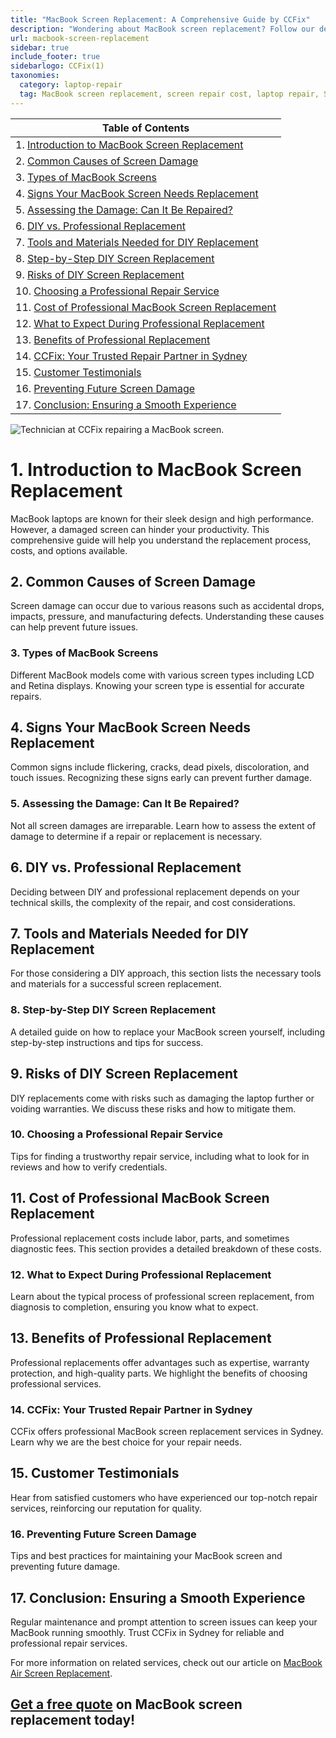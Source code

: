 ```yaml
---
title: "MacBook Screen Replacement: A Comprehensive Guide by CCFix"
description: "Wondering about MacBook screen replacement? Follow our detailed guide to understand the process, costs, and options available. Visit CCFix in Sydney for professional assistance or get a free quote online!"
url: macbook-screen-replacement
sidebar: true
include_footer: true
sidebarlogo: CCFix(1)
taxonomies:
  category: laptop-repair
  tag: MacBook screen replacement, screen repair cost, laptop repair, Sydney
---
```


| **Table of Contents**                                               |
|---------------------------------------------------------------------|
| 1. [Introduction to MacBook Screen Replacement](#1-introduction-to-macbook-screen-replacement) |
| 2. [Common Causes of Screen Damage](#2-common-causes-of-screen-damage) |
| 3. [Types of MacBook Screens](#3-types-of-macbook-screens) |
| 4. [Signs Your MacBook Screen Needs Replacement](#4-signs-your-macbook-screen-needs-replacement) |
| 5. [Assessing the Damage: Can It Be Repaired?](#5-assessing-the-damage-can-it-be-repaired) |
| 6. [DIY vs. Professional Replacement](#6-diy-vs-professional-replacement) |
| 7. [Tools and Materials Needed for DIY Replacement](#7-tools-and-materials-needed-for-diy-replacement) |
| 8. [Step-by-Step DIY Screen Replacement](#8-step-by-step-diy-screen-replacement) |
| 9. [Risks of DIY Screen Replacement](#9-risks-of-diy-screen-replacement) |
| 10. [Choosing a Professional Repair Service](#10-choosing-a-professional-repair-service) |
| 11. [Cost of Professional MacBook Screen Replacement](#11-cost-of-professional-macbook-screen-replacement) |
| 12. [What to Expect During Professional Replacement](#12-what-to-expect-during-professional-replacement) |
| 13. [Benefits of Professional Replacement](#13-benefits-of-professional-replacement) |
| 14. [CCFix: Your Trusted Repair Partner in Sydney](#14-ccfix-your-trusted-repair-partner-in-sydney) |
| 15. [Customer Testimonials](#15-customer-testimonials) |
| 16. [Preventing Future Screen Damage](#16-preventing-future-screen-damage) |
| 17. [Conclusion: Ensuring a Smooth Experience](#17-conclusion-ensuring-a-smooth-experience) |

![Technician at CCFix repairing a MacBook screen.](/images/ccfix-macbook-screen-repair.webp "CCFix technician repairing a MacBook screen, showcasing expert repair services in a professional environment.")

# **1. Introduction to MacBook Screen Replacement**
MacBook laptops are known for their sleek design and high performance. However, a damaged screen can hinder your productivity. This comprehensive guide will help you understand the replacement process, costs, and options available.

## **2. Common Causes of Screen Damage**
Screen damage can occur due to various reasons such as accidental drops, impacts, pressure, and manufacturing defects. Understanding these causes can help prevent future issues.

### **3. Types of MacBook Screens**
Different MacBook models come with various screen types including LCD and Retina displays. Knowing your screen type is essential for accurate repairs.

## **4. Signs Your MacBook Screen Needs Replacement**
Common signs include flickering, cracks, dead pixels, discoloration, and touch issues. Recognizing these signs early can prevent further damage.

### **5. Assessing the Damage: Can It Be Repaired?**
Not all screen damages are irreparable. Learn how to assess the extent of damage to determine if a repair or replacement is necessary.

## **6. DIY vs. Professional Replacement**
Deciding between DIY and professional replacement depends on your technical skills, the complexity of the repair, and cost considerations.

## **7. Tools and Materials Needed for DIY Replacement**
For those considering a DIY approach, this section lists the necessary tools and materials for a successful screen replacement.

### **8. Step-by-Step DIY Screen Replacement**
A detailed guide on how to replace your MacBook screen yourself, including step-by-step instructions and tips for success.

## **9. Risks of DIY Screen Replacement**
DIY replacements come with risks such as damaging the laptop further or voiding warranties. We discuss these risks and how to mitigate them.

### **10. Choosing a Professional Repair Service**
Tips for finding a trustworthy repair service, including what to look for in reviews and how to verify credentials.

## **11. Cost of Professional MacBook Screen Replacement**
Professional replacement costs include labor, parts, and sometimes diagnostic fees. This section provides a detailed breakdown of these costs.

### **12. What to Expect During Professional Replacement**
Learn about the typical process of professional screen replacement, from diagnosis to completion, ensuring you know what to expect.

## **13. Benefits of Professional Replacement**
Professional replacements offer advantages such as expertise, warranty protection, and high-quality parts. We highlight the benefits of choosing professional services.

### **14. CCFix: Your Trusted Repair Partner in Sydney**
CCFix offers professional MacBook screen replacement services in Sydney. Learn why we are the best choice for your repair needs.

## **15. Customer Testimonials**
Hear from satisfied customers who have experienced our top-notch repair services, reinforcing our reputation for quality.

### **16. Preventing Future Screen Damage**
Tips and best practices for maintaining your MacBook screen and preventing future damage.

## **17. Conclusion: Ensuring a Smooth Experience**
Regular maintenance and prompt attention to screen issues can keep your MacBook running smoothly. Trust CCFix in Sydney for reliable and professional repair services.


For more information on related services, check out our article on [MacBook Air Screen Replacement](https://ccfix.com.au/macbook-air-screen-replacement).

## [Get a free quote](https://form.jotform.com/241402975332857) on MacBook screen replacement today!
